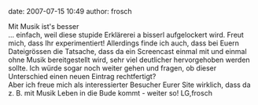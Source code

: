 date: 2007-07-15 10:49
author: frosch

Mit Musik ist's besser    
... einfach, weil diese stupide Erklärerei a bisserl aufgelockert wird. Freut mich, dass Ihr experimentiert! Allerdings finde ich auch, dass bei Euern Dateigrössen die Tatsache, dass da ein Screencast einmal mit und einmal ohne Musik bereitgestellt wird, sehr viel deutlicher hervorgehoben werden sollte. Ich würde sogar noch weiter gehen und fragen, ob dieser Unterschied einen neuen Eintrag rechtfertigt?     
Aber ich freue mich als interessierter Besucher Eurer Site wirklich, dass da z. B. mit Musik Leben in die Bude kommt - weiter so!
LG,frosch
